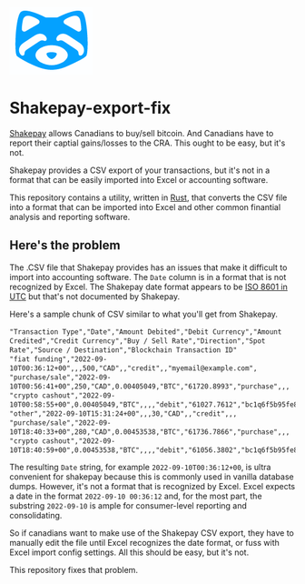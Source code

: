 ![Shakepay logo](./shakepay.png)

# Shakepay-export-fix

[Shakepay](https://shakepay.com) allows Canadians to buy/sell bitcoin. And Canadians have to report their captial gains/losses to 
the CRA. This ought to be easy, but it's not.

Shakepay provides a CSV export of your transactions, but it's not in a format that can be easily imported into Excel or accounting software. 

This repository contains a utility, written in [Rust](https://www.rust-lang.org/), that converts the CSV file into a format that 
can be imported into Excel and other common finantial analysis and reporting software.

## Here's the problem

The .CSV file that Shakepay provides has an issues that make it difficult to import into accounting software.  The `Date` column is in a 
format that is not recognized by Excel.  The Shakepay date format appears to be [ISO 8601 in UTC](https://en.wikipedia.org/wiki/ISO_8601) but 
that's not documented by Shakepay.

Here's a sample chunk of CSV similar to what you'll get from Shakepay.  

```csv
"Transaction Type","Date","Amount Debited","Debit Currency","Amount Credited","Credit Currency","Buy / Sell Rate","Direction","Spot Rate","Source / Destination","Blockchain Transaction ID"
"fiat funding","2022-09-10T00:36:12+00",,,500,"CAD",,"credit",,"myemail@example.com",
"purchase/sale","2022-09-10T00:56:41+00",250,"CAD",0.00405049,"BTC","61720.8993","purchase",,,
"crypto cashout","2022-09-10T00:58:55+00",0.00405049,"BTC",,,,"debit","61027.7612","bc1q6f5b95fe8cc165adad7bb399dd7416f25f08348dc0f7cdbdbca6b01ca9","887534e0dbe0af1c77ea5b7e45876dd40b5e9664f1bce7384071023406e2729d"
"other","2022-09-10T15:31:24+00",,,30,"CAD",,"credit",,,
"purchase/sale","2022-09-10T18:40:33+00",280,"CAD",0.00453538,"BTC","61736.7866","purchase",,,
"crypto cashout","2022-09-10T18:40:59+00",0.00453538,"BTC",,,,"debit","61056.3802","bc1q6f5b95fe8cc165adad7bb399dd7416f25f08348dc0f7cdbdbca6b01ca9","3ac40584dce257179e057c67e6269065bc174a9a5392b4ed609d041d9c594266"
```


The resulting `Date` string, for example `2022-09-10T00:36:12+00`, is ultra convenient for shakepay because this is commonly used in vanilla
database dumps.  However, it's not a format that is recognized by Excel.  Excel expects a date in the format `2022-09-10 00:36:12` and,
for the most part, the substring `2022-09-10` is ample for consumer-level reporting and consolidating.

So if canadians want to make use of the Shakepay CSV export, they have to manually edit the file until Excel recognizes the date format, or
fuss with Excel import config settings.  All this should be easy, but it's not.

This repository fixes that problem.
